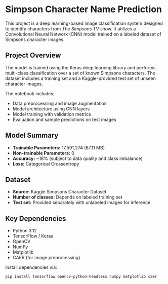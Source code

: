 # Simpson Character Name Prediction

This project is a deep learning-based image classification system designed to identify characters from *The Simpsons* TV show. It utilizes a Convolutional Neural Network (CNN) model trained on a labeled dataset of Simpsons character images.

## Project Overview

The model is trained using the Keras deep learning library and performs multi-class classification over a set of known Simpsons characters. The dataset includes a training set and a Kaggle-provided test set of unseen character images.

The notebook includes:

- Data preprocessing and image augmentation
- Model architecture using CNN layers
- Model training with validation metrics
- Evaluation and sample predictions on test images

## Model Summary

- **Trainable Parameters:** 17,591,274 (67.11 MB)  
- **Non-trainable Parameters:** 0  
- **Accuracy:** ~18% (subject to data quality and class imbalance)  
- **Loss:** Categorical Crossentropy

## Dataset

- **Source:** Kaggle Simpsons Character Dataset  
- **Number of classes:** Depends on labeled training set  
- **Test set:** Provided separately with unlabeled images for inference

## Key Dependencies

- Python 3.12  
- TensorFlow / Keras  
- OpenCV  
- NumPy  
- Matplotlib  
- CAER (for image preprocessing)

Install dependencies via:

```bash
pip install tensorflow opencv-python-headless numpy matplotlib caer
